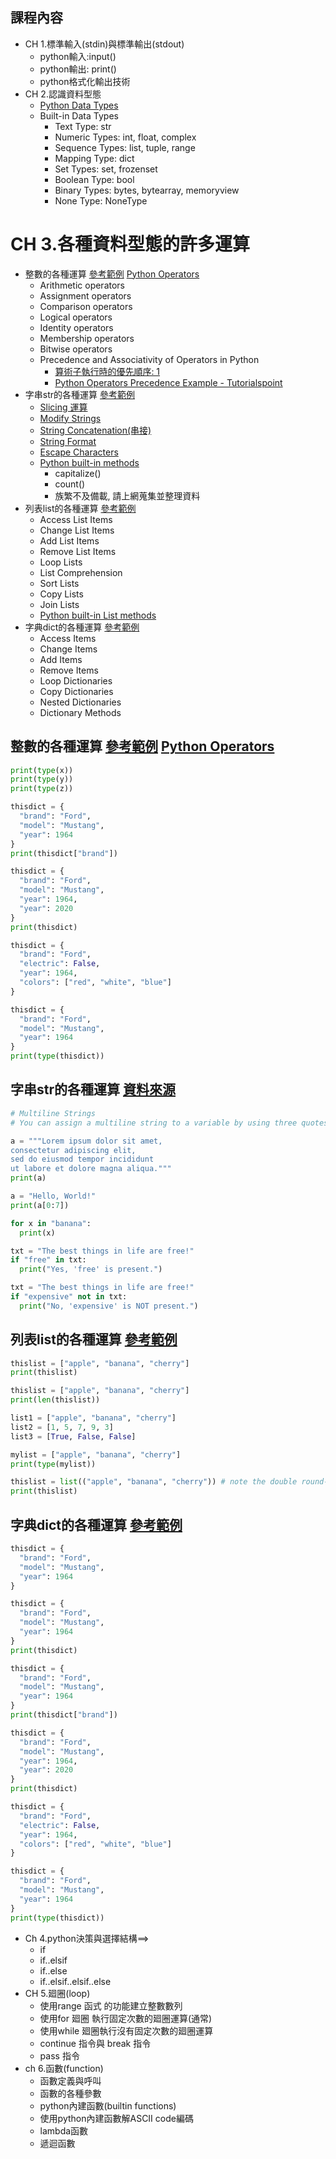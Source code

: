 ## 課程內容
- CH 1.標準輸入(stdin)與標準輸出(stdout)
  - python輸入:input()
  - python輸出: print()
  - python格式化輸出技術
- CH 2.認識資料型態
  - [Python Data Types](https://www.w3schools.com/python/python_datatypes.asp)
  - Built-in Data Types
    - Text Type:	str
    - Numeric Types:	int, float, complex
    - Sequence Types:	list, tuple, range
    - Mapping Type:	dict
    - Set Types:	set, frozenset
    - Boolean Type:	bool
    - Binary Types:	bytes, bytearray, memoryview
    - None Type:	NoneType

# CH 3.各種資料型態的許多運算
  - 整數的各種運算 [參考範例](https://www.w3schools.com/python/python_numbers.asp)  [Python Operators](https://www.w3schools.com/python/python_operators.asp)
    - Arithmetic operators
    - Assignment operators
    - Comparison operators
    - Logical operators
    - Identity operators
    - Membership operators
    - Bitwise operators
    - Precedence and Associativity of Operators in Python
      - [算術子執行時的優先順序: 1](https://www.programiz.com/python-programming/precedence-associativity)
      - [Python Operators Precedence Example - Tutorialspoint]()
  - 字串str的各種運算 [參考範例](https://www.w3schools.com/python/python_strings.asp)
    - [Slicing 運算](https://www.w3schools.com/python/python_strings_slicing.asp)
    - [Modify Strings](https://www.w3schools.com/python/python_strings_modify.asp)
    - [String Concatenation(串接)](https://www.w3schools.com/python/python_strings_concatenate.asp)
    - [String Format](https://www.w3schools.com/python/python_strings_format.asp)
    - [Escape Characters](https://www.w3schools.com/python/python_strings_escape.asp)
    - [Python built-in methods](https://www.w3schools.com/python/python_strings_methods.asp)
      - capitalize()
      - count()
      - 族繁不及備載, 請上網蒐集並整理資料
  - 列表list的各種運算  [參考範例](https://www.w3schools.com/python/python_lists.asp)
    - Access List Items
    - Change List Items
    - Add List Items
    - Remove List Items
    - Loop Lists
    - List Comprehension
    - Sort Lists
    - Copy Lists
    - Join Lists
    - [Python built-in List methods](https://www.w3schools.com/python/python_lists_methods.asp)
  - 字典dict的各種運算 [參考範例](https://www.w3schools.com/python/python_dictionaries.asp)
    - Access Items
    - Change Items
    - Add Items
    - Remove Items
    - Loop Dictionaries
    - Copy Dictionaries
    - Nested Dictionaries
    - Dictionary Methods

## 整數的各種運算 [參考範例](https://www.w3schools.com/python/python_numbers.asp)  [Python Operators](https://www.w3schools.com/python/python_operators.asp)

```python
print(type(x))
print(type(y))
print(type(z))
```

```python
thisdict = {
  "brand": "Ford",
  "model": "Mustang",
  "year": 1964
}
print(thisdict["brand"])
```

```python
thisdict = {
  "brand": "Ford",
  "model": "Mustang",
  "year": 1964,
  "year": 2020
}
print(thisdict)
```

```python
thisdict = {
  "brand": "Ford",
  "electric": False,
  "year": 1964,
  "colors": ["red", "white", "blue"]
}
```
```python
thisdict = {
  "brand": "Ford",
  "model": "Mustang",
  "year": 1964
}
print(type(thisdict))
```

## 字串str的各種運算 [資料來源](https://www.w3schools.com/python/python_strings.asp)
```python
# Multiline Strings
# You can assign a multiline string to a variable by using three quotes:

a = """Lorem ipsum dolor sit amet,
consectetur adipiscing elit,
sed do eiusmod tempor incididunt
ut labore et dolore magna aliqua."""
print(a)
```

```python
a = "Hello, World!"
print(a[0:7])
```

```python
for x in "banana":
  print(x)
```

```python
txt = "The best things in life are free!"
if "free" in txt:
  print("Yes, 'free' is present.")
```

```python
txt = "The best things in life are free!"
if "expensive" not in txt:
  print("No, 'expensive' is NOT present.")
```

## 列表list的各種運算  [參考範例](https://www.w3schools.com/python/python_lists.asp)

```python
thislist = ["apple", "banana", "cherry"]
print(thislist)
```

```python
thislist = ["apple", "banana", "cherry"]
print(len(thislist))
```

```python
list1 = ["apple", "banana", "cherry"]
list2 = [1, 5, 7, 9, 3]
list3 = [True, False, False]
```

```python
mylist = ["apple", "banana", "cherry"]
print(type(mylist))
```

```python
thislist = list(("apple", "banana", "cherry")) # note the double round-brackets
print(thislist)
```
## 字典dict的各種運算 [參考範例](https://www.w3schools.com/python/python_dictionaries.asp)

```python
thisdict = {
  "brand": "Ford",
  "model": "Mustang",
  "year": 1964
}
```

```python
thisdict = {
  "brand": "Ford",
  "model": "Mustang",
  "year": 1964
}
print(thisdict)
```

```python
thisdict = {
  "brand": "Ford",
  "model": "Mustang",
  "year": 1964
}
print(thisdict["brand"])
```

```python
thisdict = {
  "brand": "Ford",
  "model": "Mustang",
  "year": 1964,
  "year": 2020
}
print(thisdict)
```

```python
thisdict = {
  "brand": "Ford",
  "electric": False,
  "year": 1964,
  "colors": ["red", "white", "blue"]
}
```

```python
thisdict = {
  "brand": "Ford",
  "model": "Mustang",
  "year": 1964
}
print(type(thisdict))

```

- Ch 4.python決策與選擇結構==>
  - if     
  - if..elsif     
  - if..else
  - if..elsif..elsif..else
- CH 5.廻圈(loop)
  - 使用range 函式 的功能建立整數數列
  - 使用for 廻圈 執行固定次數的廻圈運算(通常)
  - 使用while 廻圈執行沒有固定次數的廻圈運算
  - continue 指令與 break 指令
  - pass 指令
- ch 6.函數(function)
  - 函數定義與呼叫
  - 函數的各種參數
  - python內建函數(builtin functions)
  - 使用python內建函數解ASCII code編碼
  - lambda函數
  - 遞迴函數










